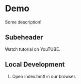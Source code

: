 # Demo

Some description!

## Subeheader

Watch tutorial on YouTUBE.

## Local Development

1. Open index.hmtl in our browser.
